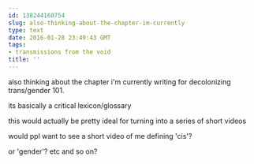 ```yaml
---
id: 138244160754
slug: also-thinking-about-the-chapter-im-currently
type: text
date: 2016-01-28 23:49:43 GMT
tags:
- transmissions from the void
title: ''
---
```


also thinking about the chapter i'm currently writing for decolonizing trans/gender 101.

its basically a critical lexicon/glossary

this would actually be pretty ideal for turning into a series of short videos

would ppl want to see a short video of me defining 'cis'?

or 'gender'? etc and so on?